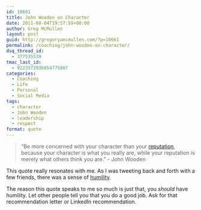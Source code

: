 ```yaml
---
id: 10661
title: John Wooden on Character
date: 2011-08-04T19:57:59+00:00
author: Greg McMullen
layout: post
guid: http://gregoryamcmullen.com/?p=10661
permalink: /coaching/john-wooden-on-character/
dsq_thread_id:
  - 377535539
tmac_last_id:
  - 9223372036854775807
categories:
  - Coaching
  - Life
  - Personal
  - Social Media
tags:
  - character
  - John Wooden
  - leadership
  - respect
format: quote
---
```

> &#8220;Be more concerned with your character than your <a class="zem_slink" title="Reputation" href="http://en.wikipedia.org/wiki/Reputation" rel="wikipedia">reputation</a>, because your character is what you really are, while your reputation is merely what others think you are.&#8221; - John Wooden

This quote really resonates with me. As I was tweeting back and forth with a few friends, there was a sense of  [humility](http://en.wikipedia.org/wiki/Humility).

The reason this quote speaks to me so much is just that, you _should_ have humility. Let other people tell you that you do a good job. Ask for that recommendation letter or LinkedIn recommendation.